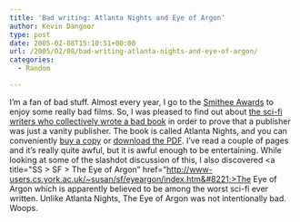 ```yaml
---
title: 'Bad writing: Atlanta Nights and Eye of Argon'
author: Kevin Dangoor
type: post
date: 2005-02-08T15:10:51+00:00
url: /2005/02/08/bad-writing-atlanta-nights-and-eye-of-argon/
categories:
  - Random

---
```

I&#8217;m a fan of bad stuff. Almost every year, I go to the [Smithee Awards][1] to enjoy some really bad films. So, I was pleased to find out about [the sci-fi writers who collectively wrote a bad book][2] in order to prove that a publisher was just a vanity publisher. The book is called Atlanta Nights, and you can conveniently [buy a copy][3] or [download the PDF][4]. I&#8217;ve read a couple of pages and it&#8217;s really quite awful, but it is awful enough to be entertaining. While looking at some of the slashdot discussion of this, I also discovered <a title="SS > SF > The Eye of Argon&#8221; href=&#8221;http://www-users.cs.york.ac.uk/~susan/sf/eyeargon/index.htm&#8221;>The Eye of Argon</a> which is apparently believed to be among the worst sci-fi ever written. Unlike Atlanta Nights, The Eye of Argon was not intentionally bad. Woops.

 [1]: http://www.smitheeawards.com/
 [2]: http://slashdot.org/article.pl?sid=05/02/06/0323218&tid=133&tid=214&tid=192
 [3]: http://www.lulu.com/content/102550
 [4]: http://critters.critique.org/sting/StingManuscript.pdf